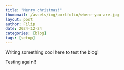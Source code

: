 ```yaml
---
title: "Merry christmas!"
thumbnail: /assets/img/portfolio/where-you-are.jpg
layout: post
author: Filip
date: 2024-12-24
categories: [blog]
tags: [setup]
---
```


Writing something cool here to test the blog!

Testing again!!
